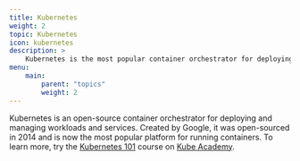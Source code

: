 ```yaml
---
title: Kubernetes
weight: 2
topic: Kubernetes
icon: kubernetes
description: >
    Kubernetes is the most popular container orchestrator for deploying and managing workloads and services.
menu:
    main:
        parent: "topics"
        weight: 2
---
```


Kubernetes is an open-source container orchestrator for deploying and managing workloads and services. Created by Google, it was open-sourced in 2014 and is now the most popular platform for running containers. To learn more, try the [Kubernetes 101](https://kube.academy/courses/kubernetes-101) course on [Kube Academy](https://kube.academy).